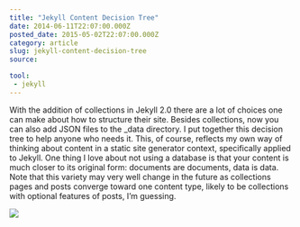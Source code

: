 ```yaml
---
title: "Jekyll Content Decision Tree"
date: 2014-06-11T22:07:00.000Z
posted_date: 2015-05-02T22:07:00.000Z
category: article
slug: jekyll-content-decision-tree
source:

tool:
 - jekyll
---
```

With the addition of collections in Jekyll 2.0 there are a lot of choices one can make about how to structure their site. Besides collections, now you can also add JSON files to the _data directory. I put together this decision tree to help anyone who needs it. This, of course, reflects my own way of thinking about content in a static site generator context, specifically applied to Jekyll. One thing I love about not using a database is that your content is much closer to its original form: documents are documents, data is data. Note that this variety may very well change in the future as collections pages and posts converge toward one content type, likely to be collections with optional features of posts, I’m guessing.

![](/static/uploads/1430604406205_jekyll-content-140611_v1-2.png)

